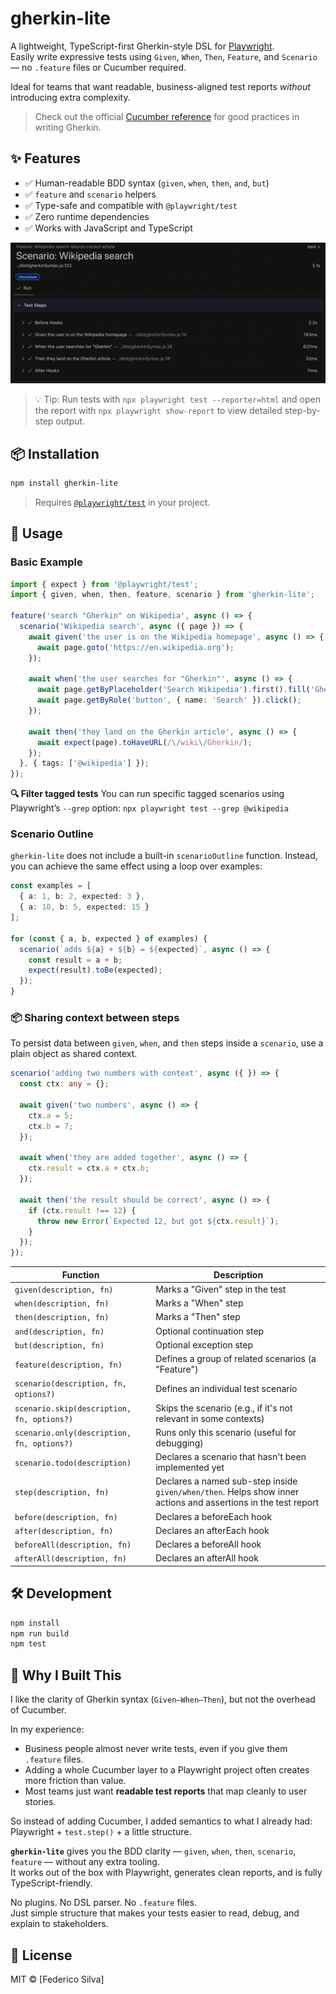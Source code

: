 # gherkin-lite

A lightweight, TypeScript-first Gherkin-style DSL for [Playwright](https://playwright.dev/).  
Easily write expressive tests using `Given`, `When`, `Then`, `Feature`, and `Scenario` — no `.feature` files or Cucumber required.

Ideal for teams that want readable, business-aligned test reports *without* introducing extra complexity.

> Check out the official [Cucumber reference](https://cucumber.io/docs/gherkin/reference/) for good practices in writing Gherkin.

## ✨ Features

- ✅ Human-readable BDD syntax (`given`, `when`, `then`, `and`, `but`)
- ✅ `feature` and `scenario` helpers
- ✅ Type-safe and compatible with `@playwright/test`
- ✅ Zero runtime dependencies
- ✅ Works with JavaScript and TypeScript

![Example test report with Gherkin steps](img/report.png)

> 💡 Tip: Run tests with `npx playwright test --reporter=html` and open the report with `npx playwright show-report` to view detailed step-by-step output.

## 📦 Installation

```bash
npm install gherkin-lite
```

> Requires [`@playwright/test`](https://playwright.dev/) in your project.

## 🚀 Usage

### Basic Example

```ts
import { expect } from '@playwright/test';
import { given, when, then, feature, scenario } from 'gherkin-lite';

feature('search "Gherkin" on Wikipedia', async () => {
  scenario('Wikipedia search', async ({ page }) => {
    await given('the user is on the Wikipedia homepage', async () => {
      await page.goto('https://en.wikipedia.org');
    });

    await when('the user searches for "Gherkin"', async () => {
      await page.getByPlaceholder('Search Wikipedia').first().fill('Gherkin');
      await page.getByRole('button', { name: 'Search' }).click();
    });

    await then('they land on the Gherkin article', async () => {
      await expect(page).toHaveURL(/\/wiki\/Gherkin/);
    });
  }, { tags: ['@wikipedia'] });
});
```
**🔍 Filter tagged tests**
You can run specific tagged scenarios using Playwright’s ``--grep`` option:
``npx playwright test --grep @wikipedia``

### Scenario Outline
``gherkin-lite`` does not include a built-in `scenarioOutline` function. Instead, you can achieve the same effect using a loop over examples:

```ts
const examples = [
  { a: 1, b: 2, expected: 3 },
  { a: 10, b: 5, expected: 15 }
];

for (const { a, b, expected } of examples) {
  scenario(`adds ${a} + ${b} = ${expected}`, async () => {
    const result = a + b;
    expect(result).toBe(expected);
  });
}
```

### 📦 Sharing context between steps
To persist data between `given`, `when`, and `then` steps inside a `scenario`, use a plain object as shared context.

```ts
scenario('adding two numbers with context', async ({ }) => {
  const ctx: any = {};

  await given('two numbers', async () => {
    ctx.a = 5;
    ctx.b = 7;
  });

  await when('they are added together', async () => {
    ctx.result = ctx.a + ctx.b;
  });

  await then('the result should be correct', async () => {
    if (ctx.result !== 12) {
      throw new Error(`Expected 12, but got ${ctx.result}`);
    }
  });
});
```

| Function                                   | Description                                                                 |
|--------------------------------------------|-----------------------------------------------------------------------------|
| `given(description, fn)`                   | Marks a "Given" step in the test                                            |
| `when(description, fn)`                    | Marks a "When" step                                                         |
| `then(description, fn)`                    | Marks a "Then" step                                                         |
| `and(description, fn)`                     | Optional continuation step                                                  |
| `but(description, fn)`                     | Optional exception step                                                     |
| `feature(description, fn)`                 | Defines a group of related scenarios (a "Feature")                          |
| `scenario(description, fn, options?)`      | Defines an individual test scenario                                         |
| `scenario.skip(description, fn, options?)` | Skips the scenario (e.g., if it's not relevant in some contexts)           |
| `scenario.only(description, fn, options?)` | Runs only this scenario (useful for debugging)                             |
| `scenario.todo(description)`              | Declares a scenario that hasn't been implemented yet                       |
| `step(description, fn)`                    | Declares a named sub-step inside `given/when/then`. Helps show inner actions and assertions in the test report |
| `before(description, fn)`              | Declares a beforeEach hook                                                   |
| `after(description, fn)`              | Declares an afterEach hook                                                     |
| `beforeAll(description, fn)`              | Declares a beforeAll hook                                                   |
| `afterAll(description, fn)`              | Declares an afterAll hook                                                     |

## 🛠 Development

```bash
npm install
npm run build
npm test
```

## 🤔 Why I Built This

I like the clarity of Gherkin syntax (`Given–When–Then`), but not the overhead of Cucumber.

In my experience:
- Business people almost never write tests, even if you give them `.feature` files.
- Adding a whole Cucumber layer to a Playwright project often creates more friction than value.
- Most teams just want **readable test reports** that map cleanly to user stories.

So instead of adding Cucumber, I added semantics to what I already had:  
Playwright + `test.step()` + a little structure.

**`gherkin-lite`** gives you the BDD clarity — `given`, `when`, `then`, `scenario`, `feature` — without any extra tooling.  
It works out of the box with Playwright, generates clean reports, and is fully TypeScript-friendly.

No plugins. No DSL parser. No `.feature` files.  
Just simple structure that makes your tests easier to read, debug, and explain to stakeholders.

## 📄 License

MIT © [Federico Silva]